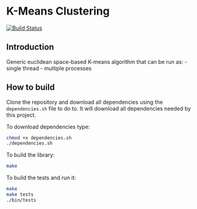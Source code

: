 # K-Means Clustering

[![Build Status](https://travis-ci.org/mathnogueira/k-means.svg?branch=master)](https://travis-ci.org/mathnogueira/k-means)

## Introduction

Generic euclidean space-based K-means algorithm that can be run as:
    - single thread
    - multiple processes

## How to build
Clone the repository and download all dependencies using the `dependencies.sh` file to do to. It
will download all dependencies needed by this project.

To download dependencies type:
```bash
chmod +x dependencies.sh
./dependencies.sh
```

To build the library:
```bash
make
```

To build the tests and run it:
```bash
make
make tests
./bin/tests
```